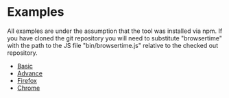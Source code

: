 Examples
========
All examples are under the assumption that the tool was installed via npm. If you have cloned the git repository you will need to substitute "browsertime" with the path to the JS file "bin/browsertime.js" relative to the checked out repository.

- [Basic](basic.md)
- [Advance](advance.md)
- [Firefox](firefox.md)
- [Chrome](chrome.md)
